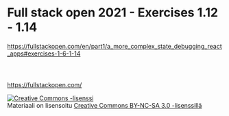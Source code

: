 # Full stack open 2021 - Exercises 1.12 - 1.14

<a> https://fullstackopen.com/en/part1/a_more_complex_state_debugging_react_apps#exercises-1-6-1-14 </a>
<br/>
<br/>

#

<https://fullstackopen.com/>

<a rel="license" href="http://creativecommons.org/licenses/by-nc-sa/3.0/">
  <img alt="Creative Commons -lisenssi" style="border-width:0" src="https://i.creativecommons.org/l/by-nc-sa/3.0/88x31.png"
  />
</a>
<br/> Materiaali on lisensoitu
<a rel="license" href="http://creativecommons.org/licenses/by-nc-sa/3.0/">Creative Commons BY-NC-SA 3.0 -lisenssillä</a>
